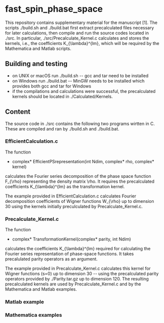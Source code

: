 # fast_spin_phase_space

This repository contains supplementary material
for the manuscript [1]. The scripts ./build.sh and ./build.bat first extract precalculated files necessary for later calculations, then compile and run the source codes located in ./src. In particular, ./src/Precalculate\_Kernel.c calculates and stores the kernels, i.e., the coefficients K\_{\lambda}^{lm}, which will be required by the Mathematica and Matlab scripts. 


## Building and testing
- on UNIX or macOS run ./build.sh -- gcc and tar need to be installed
- on Windows run ./build.bat -- MinGW needs to be installed which provides both gcc and tar for Windows
- if the compilations and calculations were successful, the precalculated kernels should be located in ./Calculated/Kernels.


## Content

The source code in ./src contains the following two programs wirtten in C. These are compiled and ran by ./build.sh and ./build.bat.


### EfficientCalculation.c

The function

- complex\* EfficientPSrepresentation(int Ndim, complex\* rho, complex\* kernel)

calculates the Fourier series decomposition of the phase space function F\_{\rho} representing the density matrix \rho. It requires the precalculated coefficients K\_{\lambda}^{lm} as the transformation kernel.

The example provided in EfficientCalculation.c calculates Fourier decomposition coefficients of Wigner functions W\_{\rho} up to dimension 30 using the kernels initially preculculated by Precalculate\_Kernel.c.

### Precalculate\_Kernel.c

The function

- complex\* TransformationKernel(complex\* parity, int Ndim) 

calculates the coefficients K\_{\lambda}^{lm} required for calculating the Fourier series representation of phase-space functions. It takes precalulated parity operators as an argument.

The example provided in Precalculate\_Kernel.c calculates this kernel for Wigner functions (s=0) up to dimension 30 -- using the precalculated parity operators provided by ./Parity.tar.gz up to dimension 120. The resulting precalculated kernels are used by Precalculate\_Kernel.c and by the Mathematica and Matlab examples.


### Matlab example

### Mathematica examples
